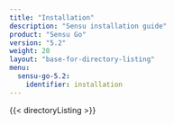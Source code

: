 ```yaml
---
title: "Installation"
description: "Sensu installation guide"
product: "Sensu Go"
version: "5.2"
weight: 20
layout: "base-for-directory-listing"
menu:
  sensu-go-5.2:
    identifier: installation
---
```


{{< directoryListing >}}

